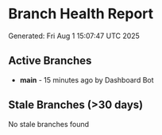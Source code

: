 # Branch Health Report
Generated: Fri Aug  1 15:07:47 UTC 2025

## Active Branches
- **main** - 15 minutes ago by Dashboard Bot

## Stale Branches (>30 days)
No stale branches found
